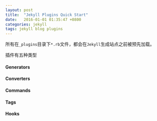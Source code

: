 ```yaml
---
layout: post
title:  "Jekyll Plugins Quick Start"
date:   2016-01-01 01:35:47 +0800
categories: jekyll
tags: jekyll blog plugins
---
```


所有在`_plugins`目录下`*.rb`文件，都会在`Jekyll`生成站点之前被预先加载。

插件有五种类型

#### Generators



#### Converters

#### Commands

#### Tags

#### Hooks